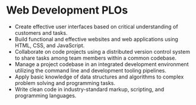 # Web Development PLOs
*	Create effective user interfaces based on critical understanding of customers and tasks.
*	Build functional and effective websites and web applications using HTML, CSS, and JavaScript.
*	Collaborate on code projects using a distributed version control system to share tasks among team members within a common codebase.
*	Manage a project codebase in an integrated development environment utilizing the command line and development tooling pipelines.
*	Apply basic knowledge of data structures and algorithms to complex problem solving and programming tasks.
*	Write clean code in industry-standard markup, scripting, and programming languages.